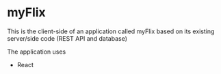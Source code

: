 # myFlix
This is the client-side of an application called myFlix based on its existing server/side code (REST API and database)

The application uses
* React 